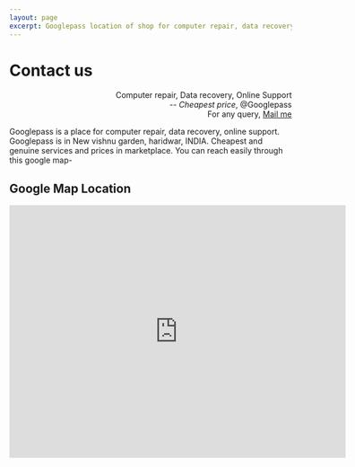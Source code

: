 ```yaml
---
layout: page
excerpt: Googlepass location of shop for computer repair, data recovery, online support.
---
```


# Contact us

<p class="message" align="right">
  Computer repair, Data recovery, Online Support<br>
  -- <i>Cheapest price</i>, @Googlepass<br>
  For any query, <a href="mailto:{{site.author.email}}">Mail me</a>
</p>

Googlepass is a place for computer repair, data recovery, online support. Googlepass is in New vishnu garden, haridwar, INDIA. Cheapest and genuine services and prices in marketplace. You can reach easily through this google map-<br>

<h2>Google Map Location</h2>

<iframe src="https://www.google.com/maps/embed?pb=!1m18!1m12!1m3!1d3458.1064352321505!2d78.12959931511215!3d29.918837881928244!2m3!1f0!2f0!3f0!3m2!1i1024!2i768!4f13.1!3m3!1m2!1s0x39094640f0ac7da3%3A0x9504c39849b6199!2sGooglepass!5e0!3m2!1sen!2sin!4v1579608912977!5m2!1sen!2sin" width="600" height="450" frameborder="0" style="border:0;" allowfullscreen=""></iframe>

